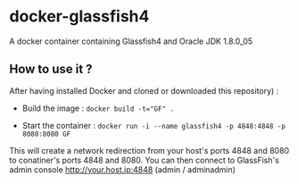 docker-glassfish4
=================

A docker container containing Glassfish4 and Oracle JDK 1.8.0_05

How to use it ?
---------------

After having installed Docker and cloned or downloaded this repository) :

- Build the image : ```docker build -t="GF" .```

- Start the container : ```docker run -i --name glassfish4 -p 4848:4848 -p 8080:8080 GF```

This will create a network redirection from your host's ports 4848 and 8080 to conatiner's ports 4848 and 8080.
You can then connect to GlassFish's admin console http://your.host.ip:4848 (admin / adminadmin)

